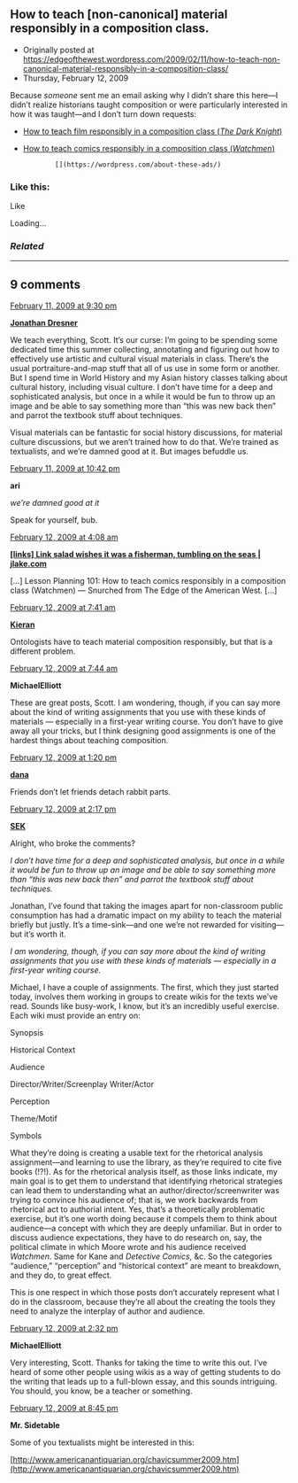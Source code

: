 ## How to teach [non-canonical] material responsibly in a composition class.

 * Originally posted at https://edgeofthewest.wordpress.com/2009/02/11/how-to-teach-non-canonical-material-responsibly-in-a-composition-class/
 * Thursday, February 12, 2009

Because _someone_ sent me an email asking why I didn’t share this here—I didn’t realize historians taught composition or were particularly interested in how it was taught—and I don’t turn down requests:

*   [How to teach film responsibly in a composition class (_The Dark Knight_)](http://acephalous.typepad.com/acephalous/2009/01/dark-knight-scene-analysis.html)
*   [How to teach comics responsibly in a composition class (_Watchmen_)](http://acephalous.typepad.com/acephalous/2009/02/like-what-i-did-with-the-dark-knight-only-this-time-about-the-fourth-issue-of-watchmenin-making-comics-scott-mccloud-argue.html)
		

			

				[](https://wordpress.com/about-these-ads/)
				

					
				

			

		

### Like this:

Like

 
Loading...

[]()

### _Related_

	

* * *

		

## 9 comments

		

	

		

[February 11, 2009 at 9:30 pm](https://edgeofthewest.wordpress.com/2009/02/11/how-to-teach-non-canonical-material-responsibly-in-a-composition-class/#comment-33950)

**[Jonathan Dresner](http://dresnerworld.edublogs.org)**

					

		

We teach everything, Scott. It’s our curse: I’m going to be spending some dedicated time this summer collecting, annotating and figuring out how to effectively use artistic and cultural visual materials in class. There’s the usual portraiture-and-map stuff that all of us use in some form or another. But I spend time in World History and my Asian history classes talking about cultural history, including visual culture. I don’t have time for a deep and sophisticated analysis, but once in a while it would be fun to throw up an image and be able to say something more than “this was new back then” and parrot the textbook stuff about techniques. 

Visual materials can be fantastic for social history discussions, for material culture discussions, but we aren’t trained how to do that. We’re trained as textualists, and we’re damned good at it. But images befuddle us.

		

		

						

	

	

		

[February 11, 2009 at 10:42 pm](https://edgeofthewest.wordpress.com/2009/02/11/how-to-teach-non-canonical-material-responsibly-in-a-composition-class/#comment-33951)

**ari**

					

		

_we’re damned good at it_

Speak for yourself, bub.

		

		

						

	

	

		

[February 12, 2009 at 4:08 am](https://edgeofthewest.wordpress.com/2009/02/11/how-to-teach-non-canonical-material-responsibly-in-a-composition-class/#comment-33956)

**[[links] Link salad wishes it was a fisherman, tumbling on the seas | jlake.com](http://www.jlake.com/2009/02/12/links-link-salad-wishes-it-was-a-fisherman-tumbling-on-the-seas-2/)**

					

		

[…] Lesson Planning 101: How to teach comics responsibly in a composition class (Watchmen) — Snurched from The Edge of the American West. […]

		

		

						

	

	

		

[February 12, 2009 at 7:41 am](https://edgeofthewest.wordpress.com/2009/02/11/how-to-teach-non-canonical-material-responsibly-in-a-composition-class/#comment-33962)

**[Kieran](http://www.kieranhealy.org)**

					

		

Ontologists have to teach material composition responsibly, but that is a different problem.

		

		

						

	

	

		

[February 12, 2009 at 7:44 am](https://edgeofthewest.wordpress.com/2009/02/11/how-to-teach-non-canonical-material-responsibly-in-a-composition-class/#comment-33963)

**MichaelElliott**

					

		

These are great posts, Scott.  I am wondering, though, if you can say more about the kind of writing assignments that you use with these kinds of materials — especially in a first-year writing course.  You don’t have to give away all your tricks, but I think designing good assignments is one of the hardest things about teaching composition.

		

		

						

	

	

		

[February 12, 2009 at 1:20 pm](https://edgeofthewest.wordpress.com/2009/02/11/how-to-teach-non-canonical-material-responsibly-in-a-composition-class/#comment-33973)

**[dana](https://edgeofthewest.wordpress.com)**

					

		

Friends don’t let friends detach rabbit parts.

		

		

						

	

	

		

[February 12, 2009 at 2:17 pm](https://edgeofthewest.wordpress.com/2009/02/11/how-to-teach-non-canonical-material-responsibly-in-a-composition-class/#comment-33977)

**[SEK](http://acephalous.typepad.com/)**

					

		

Alright, who broke the comments?  

_I don’t have time for a deep and sophisticated analysis, but once in a while it would be fun to throw up an image and be able to say something more than “this was new back then” and parrot the textbook stuff about techniques._

Jonathan, I’ve found that taking the images apart for non-classroom public consumption has had a dramatic impact on my ability to teach the material briefly but justly.  It’s a time-sink—and one we’re not rewarded for visiting—but it’s worth it.

_I am wondering, though, if you can say more about the kind of writing assignments that you use with these kinds of materials — especially in a first-year writing course._

Michael, I have a couple of assignments.  The first, which they just started today, involves them working in groups to create wikis for the texts we’ve read.  Sounds like busy-work, I know, but it’s an incredibly useful exercise.  Each wiki must provide an entry on:

Synopsis  

Historical Context  

Audience  

Director/Writer/Screenplay Writer/Actor  

Perception  

Theme/Motif  

Symbols

What they’re doing is creating a usable text for the rhetorical analysis assignment—and learning to use the library, as they’re required to cite five books (!?!).  As for the rhetorical analysis itself, as those links indicate, my main goal is to get them to understand that identifying rhetorical strategies can lead them to understanding what an author/director/screenwriter was trying to convince his audience of; that is, we work backwards from rhetorical act to authorial intent.  Yes, that’s a theoretically problematic exercise, but it’s one worth doing because it compels them to think about audience—a concept with which they are deeply unfamiliar.  But in order to discuss audience expectations, they have to do research on, say, the political climate in which Moore wrote and his audience received _Watchmen_.  Same for Kane and _Detective Comics_, &c.  So the categories “audience,” “perception” and “historical context” are meant to breakdown, and they do, to great effect.  

This is one respect in which those posts don’t accurately represent what I do in the classroom, because they’re all about the creating the tools they need to analyze the interplay of author and audience.

		

		

						

	

	

		

[February 12, 2009 at 2:32 pm](https://edgeofthewest.wordpress.com/2009/02/11/how-to-teach-non-canonical-material-responsibly-in-a-composition-class/#comment-33981)

**MichaelElliott**

					

		

Very interesting, Scott.  Thanks for taking the time to write this out.  I’ve heard of some other people using wikis as a way of getting students to do the writing that leads up to a full-blown essay, and this sounds intriguing.  You should, you know, be a teacher or something.

		

		

						

	

	

		

[February 12, 2009 at 8:45 pm](https://edgeofthewest.wordpress.com/2009/02/11/how-to-teach-non-canonical-material-responsibly-in-a-composition-class/#comment-33998)

**Mr. Sidetable**

					

		

Some of you textualists might be interested in this:

[http://www.americanantiquarian.org/chavicsummer2009.htm](http://www.americanantiquarian.org/chavicsummer2009.htm)

		

		

						

	

	

		

		

	

	  